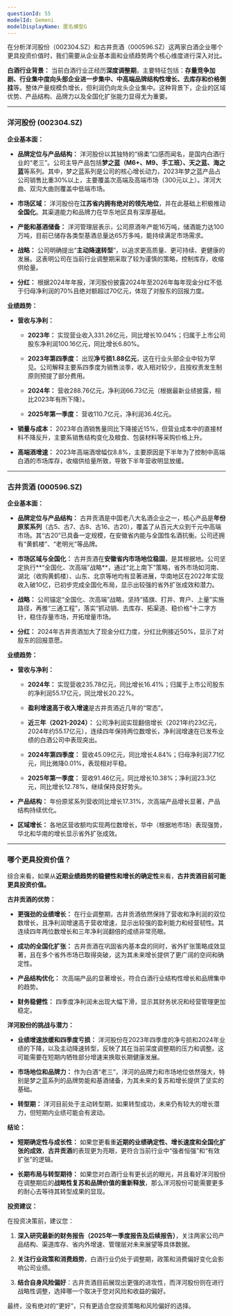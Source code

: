 ```yaml
---
questionId: 55
modelId: Gemeni
modelDisplayName: 匿名模型G
---
```

在分析洋河股份（002304.SZ）和古井贡酒（000596.SZ）这两家白酒企业哪个更具投资价值时，我们需要从企业基本面和业绩趋势两个核心维度进行深入对比。

**白酒行业背景：** 当前白酒行业正经历**深度调整期**，主要特征包括：**存量竞争加剧、行业集中度向头部企业进一步集中、中高端品牌结构性增长、去库存和价格倒挂**等。整体产量规模负增长，但利润仍向龙头企业集中。这种背景下，企业的区域优势、产品结构、品牌力以及全国化扩张能力显得尤为重要。

---

### **洋河股份 (002304.SZ)**

**企业基本面：**

- **品牌定位与产品结构：** 洋河股份以其独特的“绵柔”口感而闻名，是国内白酒行业的“老三”。公司主导产品包括**梦之蓝（M6+、M9、手工班）、天之蓝、海之蓝**等系列。其中，梦之蓝系列是公司的核心增长动力，2023年梦之蓝产品占公司销售比重30%以上，主要覆盖次高端及高端市场（300元以上）。洋河大曲、双沟大曲则覆盖中低端市场。
    
- **市场区域：** 洋河股份在**江苏省内拥有绝对的领先地位**，并在此基础上积极推动**全国化**。其渠道能力和品牌力在华东地区具有深厚基础。
    
- **产能和基酒储备：** 洋河管理层表示，公司原酒年产能16万吨，储酒能力达100万吨，目前已储存各类型基酒总量达65万多吨，能持续满足市场需求。
    
- **战略：** 公司明确提出“**主动降速转型**”，以追求更高质量、更可持续、更健康的发展。这表明公司在当前行业调整期采取了较为谨慎的策略，控制库存，收缩供给量。
    
- **分红：** 根据2024年年报，洋河股份披露2024年至2026年每年现金分红不低于归母净利润的70%且绝对额超过70亿元，体现了对股东的回报力度。
    

**业绩趋势：**

- **营收与净利：**
    
    - **2023年：** 实现营业收入331.26亿元，同比增长10.04%；归属于上市公司股东净利润100.16亿元，同比增长6.80%。
        
    - **2023年第四季度：** 出现**净亏损1.88亿元**，这在行业头部企业中较为罕见。公司解释主要系四季度为销售淡季，收入相对较少，且按权责发生制原则预提了部分费用。
        
    - **2024年：** 营收288.76亿元，净利润66.73亿元（根据最新业绩披露，相比2023年有所下降）。
        
    - **2025年第一季度：** 营收110.7亿元，净利润36.4亿元。
        
- **销量与成本：** 2023年白酒销售量同比下降接近15%，但营业成本中的直接材料不降反升，主要系销售结构变化及粮食、包装材料等采购价格上升。
    
- **高端酒增速：** 2023年高端酒增幅仅8.8%，主要原因是下半年为了控制中高端白酒的市场库存，收缩供给量所致，导致下半年营收明显放缓。
    

---

### **古井贡酒 (000596.SZ)**

**企业基本面：**

- **品牌定位与产品结构：** 古井贡酒是中国老八大名酒企业之一，核心产品是**年份原浆系列**（古5、古7、古8、古16、古20），覆盖了从百元大众到千元中高端市场。其“古20”已具备一定规模，在安徽省内能与全国性名酒抗衡。公司还拥有“黄鹤楼”、“老明光”等品牌。
    
- **市场区域与全国化：** 古井贡酒在**安徽省内市场地位稳固**，是其根据地。公司坚定执行**“全国化、次高端”战略**，通过“北上南下”策略，省外市场如河南、湖北（收购黄鹤楼）、山东、北京等地均有显著进展，华南地区在2022年实现收入破10亿，已初步完成全国化布局，显示出较强的省外扩张成效和潜力。
    
- **战略：** 公司锚定“全国化、次高端”战略，坚持“插旗、打井、育户、上量”实施路径，再推“三通工程”，落实“抓动销、去库存、拓渠道、稳价格”十二字方针，稳住存量市场，开拓增量市场。
    
- **分红：** 2024年古井贡酒加大了现金分红力度，分红比例接近50%，显示了对股东的回报意愿。
    

**业绩趋势：**

- **营收与净利：**
    
    - **2024年：** 实现营收235.78亿元，同比增长16.41%；归属于上市公司股东的净利润55.17亿元，同比增长20.22%。
        
    - **盈利增速高于收入增速**是古井贡酒近几年的“常态”。
        
    - **近三年（2021-2024）：** 公司净利润实现翻倍增长（2021年约23亿元，2024年约55.17亿元），连续四年保持两位数增长，净利润增速在已发布业绩的白酒公司中表现突出。
        
    - **2024年第四季度：** 营收45.09亿元，同比增长4.84%；归母净利润7.71亿元，同比微降0.01%，表现相对平稳。
        
    - **2025年第一季度：** 营收91.46亿元，同比增长10.38%；净利润23.3亿元，同比增长12.78%，继续保持良好势头。
        
- **产品结构：** 年份原浆系列营收同比增长17.31%，次高端产品增长显著，产品结构持续优化。
    
- **区域增长：** 各地区营收额均实现两位数增长，华中（根据地市场）表现强势，华北和华南的增长显示省外扩张成效。
    

---

### **哪个更具投资价值？**

综合来看，如果从**近期业绩趋势的稳健性和增长的确定性**来看，**古井贡酒目前可能更具投资价值。**

**古井贡酒的优势：**

- **更强劲的业绩增长：** 在行业调整期，古井贡酒依然保持了营收和净利润的双位数增长，且净利润增速高于营收增速，显示出较强的盈利能力和经营韧性。其连续四年两位数增长和三年净利润翻倍的成绩非常亮眼。
    
- **成功的全国化扩张：** 古井贡酒在巩固省内基本盘的同时，省外扩张策略成效显著，且在多个省外市场已取得突破，这为其未来增长提供了更广阔的空间和确定性。
    
- **产品结构优化：** 次高端产品的显著增长，符合白酒行业结构性增长和品牌集中的趋势。
    
- **财务稳健性：** 四季度净利润未出现大幅下滑，显示其财务状况和经营管理更加稳定。
    

**洋河股份的挑战与潜力：**

- **业绩增速放缓和四季度亏损：** 洋河股份在2023年四季度的净亏损和2024年业绩的下降，以及主动降速转型，反映了其在当前深度调整期的压力和调整。这可能需要在短期内牺牲部分增速来换取长期健康发展。
    
- **市场地位和品牌力：** 作为白酒“老三”，洋河的品牌力和市场地位依然强大，特别是梦之蓝系列的品牌势能和基酒储备，为其未来的复苏和增长提供了坚实的基础。
    
- **转型期：** 洋河目前处于主动转型期，如果转型成功，未来仍有较大的增长潜力，但短期内业绩可能会有波动。
    

**结论：**

- **短期确定性与成长性：** 如果您更看重**近期的业绩确定性、增长速度和全国化扩张的成效**，**古井贡酒**的表现更为亮眼，更符合当前行业中“强者恒强”和“有效扩张”的逻辑。
    
- **长期布局与转型期待：** 如果您对白酒行业有更长远的眼光，并且看好洋河股份在调整期后的**战略性复苏和品牌价值的重新释放**，那么洋河股份可能需要更多的耐心去等待其转型成果的显现。
    

**投资建议：**

在投资决策前，建议您：

1. **深入研究最新的财务报告（2025年一季度报告及后续报告）**，关注两家公司产品结构、渠道库存、省内外增速、管理层对未来展望等具体数据。
    
2. **关注行业政策和消费趋势**，白酒行业仍处于调整期，政策和消费偏好变化会影响公司业绩。
    
3. **结合自身风险偏好**：古井贡酒目前展现出更强的进攻性，而洋河股份则在进行战略性调整，选择哪一个取决于您对风险和收益的偏好。
    

最终，没有绝对的“更好”，只有更适合您投资策略和风险偏好的选择。